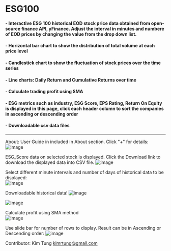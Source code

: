 # ESG100
#### - Interactive ESG 100 historical EOD stock price data obtained from open-source finance API, yFinance. Adjust the interval in minutes and numbere of EOD prices by changing the value from the drop down list.
#### - Horizontal bar chart to show the distribution of total volume at each price level
#### - Candlestick chart to show the fluctuation of stock prices over the time series
#### - Line charts: Daily Return and Cumulative Returns over time
#### - Calculate trading profit using SMA
#### - ESG metrics such as industry, ESG Score, EPS Rating, Return On Equity is displayed in this page, click each header column to sort the companies in ascending or descending order
#### - Downloadable csv data files
____________________________________________________________________________________________________

About: User Guide in included in About section. Click "+" for details: 
![image](https://user-images.githubusercontent.com/35645038/175801061-282b8bb6-2848-4231-ad77-d0e7d7b3ec79.png)

ESG_Score data on selected stock is displayed. Click the Download link to download the displayed data into CSV file.
![image](https://user-images.githubusercontent.com/35645038/175801111-0cf1367b-d0dd-4739-839f-bb95d3ef70a3.png)

Select different minute intervals and number of days of historical data to be displayed:  
![image](https://user-images.githubusercontent.com/35645038/173219226-b8e9091f-6114-47bd-b736-d54ba70b6b9a.png)  

Downloadable historical data!
![image](https://user-images.githubusercontent.com/35645038/175804925-bcf7a5fd-d32e-4312-8b8a-49871c513ca5.png)

![image](https://user-images.githubusercontent.com/35645038/186001817-f67f87b6-8102-40ac-b17d-d79eaa81d674.png)

Calculate profit using SMA method      
![image](https://user-images.githubusercontent.com/35645038/187063177-403a656e-6ffa-4469-9957-a22ee8d8c30d.png)

Use slide bar for number of rows to display. Result can be in Ascending or Descending order:
![image](https://user-images.githubusercontent.com/35645038/173219293-c9476295-fda5-4024-a78a-6be56821dde5.png)

Contributor: Kim Tung kimrtung@gmail.com
